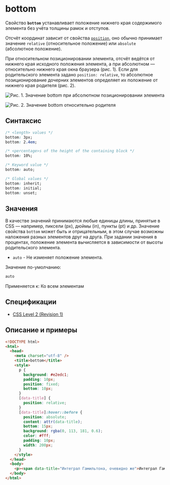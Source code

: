 # bottom

Свойство **`bottom`** устанавливает положение нижнего края содержимого элемента без учёта толщины рамок и отступов.

Отсчёт координат зависит от свойства [`position`](/css/position/), оно обычно принимает значение `relative` (относительное положение) или `absolute` (абсолютное положение).

При относительном позиционировании элемента, отсчёт ведётся от нижнего края исходного положения элемента, а при абсолютном — относительно нижнего края окна браузера (рис. 1). Если для родительского элемента задано `position: relative`, то абсолютное позиционирование дочерних элементов определяет их положение от нижнего края родителя (рис. 2).

![Рис. 1. Значение bottom при абсолютном позиционировании элемента](/workspace/uploads/css/css_bottom_1.png)

![Рис. 2. Значение bottom относительно родителя](/workspace/uploads/css/css_bottom_2.png)

## Синтаксис

```css
/* <length> values */
bottom: 3px;
bottom: 2.4em;

/* <percentage>s of the height of the containing block */
bottom: 10%;

/* Keyword value */
bottom: auto;

/* Global values */
bottom: inherit;
bottom: initial;
bottom: unset;
```

## Значения

В качестве значений принимаются любые единицы длины, принятые в CSS — например, пиксели (px), дюймы (in), пункты (pt) и др. Значение свойства `bottom` может быть и отрицательным, в этом случае возможны наложения разных элементов друг на друга. При задании значения в процентах, положение элемента вычисляется в зависимости от высоты родительского элемента.

- `auto` - Не изменяет положение элемента.

Значение по-умолчанию:

```css
auto
```

Применяется к: Ко всем элементам

## Спецификации

- [CSS Level 2 (Revision 1)](http://www.w3.org/TR/CSS2/visuren.html#choose-position)

## Описание и примеры

```html
<!DOCTYPE html>
<html>
  <head>
    <meta charset="utf-8" />
    <title>bottom</title>
    <style>
      p {
        background: #e2edc1;
        padding: 10px;
        position: fixed;
        bottom: 10px;
      }
      [data-title] {
        position: relative;
      }
      [data-title]:hover::before {
        position: absolute;
        content: attr(data-title);
        bottom: 15px;
        background: rgba(0, 113, 181, 0.6);
        color: #fff;
        padding: 10px;
        width: 200px;
      }
    </style>
  </head>
  <body>
    <p><span data-title="Интеграл Гамильтона, очевидно же">Интеграл Гамильтона</span>, исключая очевидный случай, в принципе программирует интеграл по ориентированной области.</p>
  </body>
</html>
```
